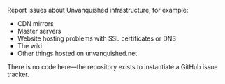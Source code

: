  Report issues about Unvanquished infrastructure, for example:
 - CDN mirrors
 - Master servers
 - Website hosting problems with SSL certificates or DNS
 - The wiki
 - Other things hosted on unvanquished.net

There is no code here—the repository exists to instantiate a GitHub issue tracker.
